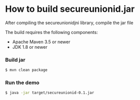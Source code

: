 # How to build secureunionid.jar

After compiling the secureunionidjni library, compile the jar file

The build requires the following components:

-   Apache Maven 3.5 or newer
-   JDK 1.8 or newer

### Build jar

``` bash
$ mvn clean package
```

### Run the demo

``` bash
$ java -jar target/secureunionid-0.1.jar
```



